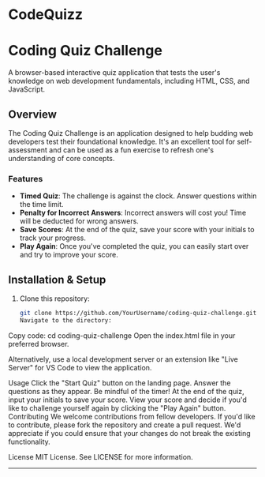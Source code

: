 # CodeQuizz

# Coding Quiz Challenge

A browser-based interactive quiz application that tests the user's knowledge on web development fundamentals, including HTML, CSS, and JavaScript.

## Overview

The Coding Quiz Challenge is an application designed to help budding web developers test their foundational knowledge. It's an excellent tool for self-assessment and can be used as a fun exercise to refresh one's understanding of core concepts.

### Features

- **Timed Quiz**: The challenge is against the clock. Answer questions within the time limit.
- **Penalty for Incorrect Answers**: Incorrect answers will cost you! Time will be deducted for wrong answers.
- **Save Scores**: At the end of the quiz, save your score with your initials to track your progress.
- **Play Again**: Once you've completed the quiz, you can easily start over and try to improve your score.

## Installation & Setup

1. Clone this repository:
   ```bash
   git clone https://github.com/YourUsername/coding-quiz-challenge.git
   Navigate to the directory:


Copy code:
cd coding-quiz-challenge
Open the index.html file in your preferred browser.

Alternatively, use a local development server or an extension like "Live Server" for VS Code to view the application.

Usage
Click the "Start Quiz" button on the landing page.
Answer the questions as they appear. Be mindful of the timer!
At the end of the quiz, input your initials to save your score.
View your score and decide if you'd like to challenge yourself again by clicking the "Play Again" button.
Contributing
We welcome contributions from fellow developers. If you'd like to contribute, please fork the repository and create a pull request. We'd appreciate if you could ensure that your changes do not break the existing functionality.

License
MIT License. See LICENSE for more information.

---



